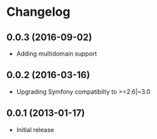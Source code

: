 # Changelog

## 0.0.3 (2016-09-02)

* Adding multidomain support

## 0.0.2 (2016-03-16)

* Upgrading Symfony compatibilty to >=2.6|~3.0

## 0.0.1 (2013-01-17)

* Initial release